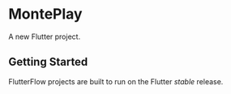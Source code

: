 # MontePlay

A new Flutter project.

## Getting Started

FlutterFlow projects are built to run on the Flutter _stable_ release.
